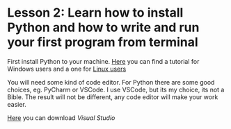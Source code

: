 # Lesson 2: Learn how to install Python and how to write and run your first program from terminal

First install Python to your machine. [Here](https://www.theserverside.com/video/How-to-install-Python-on-Windows) you can find a tutorial for Windows users and a one for [Linux users](https://youtu.be/IAco2SSuGms?si=PxnDNoPE0rE6pSG)

You will need some kind of code editor. For Python there are some good choices, eg. PyCharm or VSCode. I use VSCode, but its my choice, its not a Bible. The result will not be different, any code editor will make your work easier.

[Here](https://code.visualstudio.com/download) you can download <em>Visual Studio</em>
